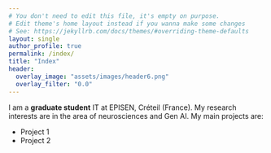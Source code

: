 ```yaml
---
# You don't need to edit this file, it's empty on purpose.
# Edit theme's home layout instead if you wanna make some changes
# See: https://jekyllrb.com/docs/themes/#overriding-theme-defaults
layout: single
author_profile: true
permalink: /index/
title: "Index"
header:
  overlay_image: "assets/images/header6.png"
  overlay_filter: "0.0"
---
```


I am a **graduate student** IT at EPISEN, Créteil (France). My research interests are in the area of neurosciences and Gen AI. My main projects are:
 - Project 1
 - Project 2
